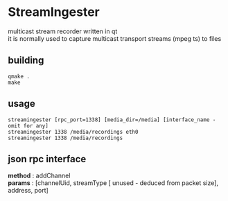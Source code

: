 # StreamIngester
multicast stream recorder written in qt  
it is normally used to capture multicast transport streams (mpeg ts) to files

## building
    qmake .
    make

## usage
    streamingester [rpc_port=1338] [media_dir=/media] [interface_name - omit for any]
    streamingester 1338 /media/recordings eth0
    streamingester 1338 /media/recordings

## json rpc interface

**method** : addChannel  
**params** : [channelUid, streamType [ unused - deduced from packet size], address, port]
